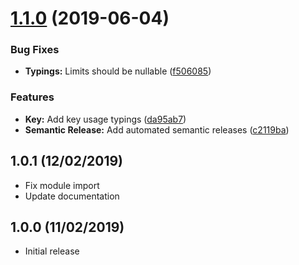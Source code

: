 # [1.1.0](https://github.com/ideal-postcodes/api-typings/compare/1.0.1...1.1.0) (2019-06-04)


### Bug Fixes

* **Typings:** Limits should be nullable ([f506085](https://github.com/ideal-postcodes/api-typings/commit/f506085))


### Features

* **Key:** Add key usage typings ([da95ab7](https://github.com/ideal-postcodes/api-typings/commit/da95ab7))
* **Semantic Release:** Add automated semantic releases ([c2119ba](https://github.com/ideal-postcodes/api-typings/commit/c2119ba))

## 1.0.1 (12/02/2019)

- Fix module import
- Update documentation

## 1.0.0 (11/02/2019)

- Initial release
